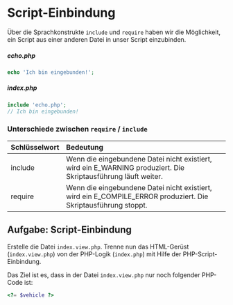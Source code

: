 # Script-Einbindung

Über die Sprachkonstrukte `include` und `require` haben wir die Möglichkeit, ein Script aus einer anderen Datei in unser Script einzubinden.

##### echo.php
```php
echo 'Ich bin eingebunden!';
```
##### index.php
```php
include 'echo.php';
// Ich bin eingebunden!
```

### Unterschiede zwischen `require` / `include`

| Schlüsselwort | Bedeutung                                                                                                      |
|:--------------|:---------------------------------------------------------------------------------------------------------------|
| include       | Wenn die eingebundene Datei nicht existiert, wird ein E_WARNING produziert. Die Skriptausführung läuft weiter. |
| require       | Wenn die eingebundene Datei nicht existiert, wird ein E_COMPILE_ERROR produziert. Die Skriptausführung stoppt. |

## Aufgabe: Script-Einbindung

Erstelle die Datei `index.view.php`. Trenne nun das HTML-Gerüst (`index.view.php`) von der PHP-Logik (`index.php`) mit Hilfe der PHP-Script-Einbindung.

Das Ziel ist es, dass in der Datei `index.view.php` nur noch folgender PHP-Code ist: 

```php
<?= $vehicle ?>
```